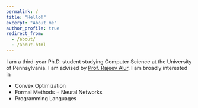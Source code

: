 ```yaml
---
permalink: /
title: "Hello!"
excerpt: "About me"
author_profile: true
redirect_from: 
  - /about/
  - /about.html
---
```


I am a third-year Ph.D. student studying Computer Science at the University of Pennsylvania.
I am advised by [Prof. Rajeev Alur](https://www.cis.upenn.edu/~alur/).
I am broadly interested in
- Convex Optimization
- Formal Methods + Neural Networks
- Programming Languages

